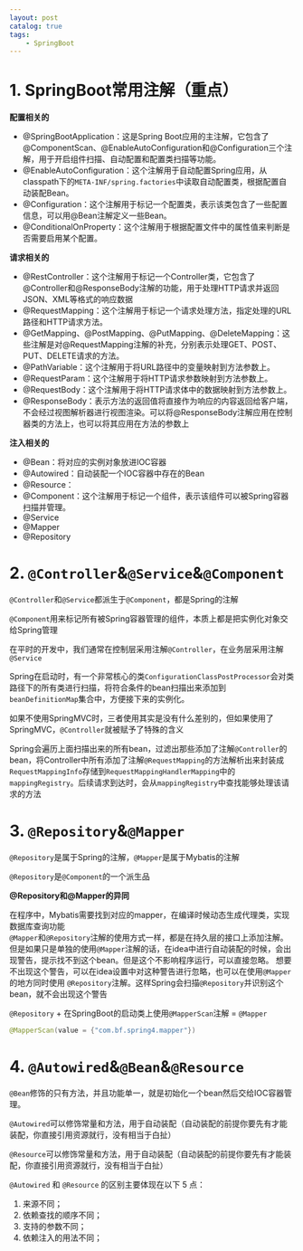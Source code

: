 ```yaml
---
layout: post   	
catalog: true 	
tags:
    - SpringBoot
---
```



# 1. SpringBoot常用注解（重点）

**配置相关的**

- @SpringBootApplication：这是Spring Boot应用的主注解，它包含了@ComponentScan、@EnableAutoConfiguration和@Configuration三个注解，用于开启组件扫描、自动配置和配置类扫描等功能。
- @EnableAutoConfiguration：这个注解用于自动配置Spring应用，从classpath下的`META-INF/spring.factories`中读取自动配置类，根据配置自动装配Bean。
- @Configuration：这个注解用于标记一个配置类，表示该类包含了一些配置信息，可以用@Bean注解定义一些Bean。
- @ConditionalOnProperty：这个注解用于根据配置文件中的属性值来判断是否需要启用某个配置。

**请求相关的**

- @RestController：这个注解用于标记一个Controller类，它包含了@Controller和@ResponseBody注解的功能，用于处理HTTP请求并返回JSON、XML等格式的响应数据
- @RequestMapping：这个注解用于标记一个请求处理方法，指定处理的URL路径和HTTP请求方法。
- @GetMapping、@PostMapping、@PutMapping、@DeleteMapping：这些注解是对@RequestMapping注解的补充，分别表示处理GET、POST、PUT、DELETE请求的方法。
- @PathVariable：这个注解用于将URL路径中的变量映射到方法参数上。
- @RequestParam：这个注解用于将HTTP请求参数映射到方法参数上。
- @RequestBody：这个注解用于将HTTP请求体中的数据映射到方法参数上。
- @ResponseBody：表示方法的返回值将直接作为响应的内容返回给客户端，不会经过视图解析器进行视图渲染。可以将@ResponseBody注解应用在控制器类的方法上，也可以将其应用在方法的参数上

**注入相关的**

- @Bean：将对应的实例对象放进IOC容器
- @Autowired：自动装配一个IOC容器中存在的Bean
- @Resource：
- @Component：这个注解用于标记一个组件，表示该组件可以被Spring容器扫描并管理。
- @Service
- @Mapper
- @Repository

# 2. `@Controller`&`@Service`&`@Component`

`@Controller`和`@Service`都派生于`@Component`，都是Spring的注解

`@Component`用来标记所有被Spring容器管理的组件，本质上都是把实例化对象交给Spring管理

在平时的开发中，我们通常在控制层采用注解`@Controller`，在业务层采用注解`@Service`

Spring在启动时，有一个非常核心的类`ConfigurationClassPostProcessor`会对类路径下的所有类进行扫描，将符合条件的bean扫描出来添加到`beanDefinitionMap`集合中，方便接下来的实例化。

如果不使用SpringMVC时，三者使用其实是没有什么差别的，但如果使用了SpringMVC，`@Controller`就被赋予了特殊的含义

Spring会遍历上面扫描出来的所有bean，过滤出那些添加了注解`@Controller`的bean，将Controller中所有添加了注解`@RequestMapping`的方法解析出来封装成`RequestMappingInfo`存储到`RequestMappingHandlerMapping`中的`mappingRegistry`。后续请求到达时，会从`mappingRegistry`中查找能够处理该请求的方法

# 3. `@Repository`&`@Mapper`

`@Repository`是属于Spring的注解，`@Mapper`是属于Mybatis的注解

`@Repository`是`@Component`的一个派生品

**@Repository和@Mapper的异同**

在程序中，Mybatis需要找到对应的mapper，在编译时候动态生成代理类，实现数据库查询功能  
`@Mapper`和`@Repository`注解的使用方式一样，都是在持久层的接口上添加注解。但是如果只是单独的使用`@Mapper`注解的话，在idea中进行自动装配的时候，会出现警告，提示找不到这个bean。但是这个不影响程序运行，可以直接忽略。  想要不出现这个警告，可以在idea设置中对这种警告进行忽略，也可以在使用`@Mapper`的地方同时使用  `@Repository`注解。这样Spring会扫描`@Repository`并识别这个bean，就不会出现这个警告

`@Repository` + 在SpringBoot的启动类上使用`@MapperScan`注解 = `@Mapper`

```java
@MapperScan(value = {"com.bf.spring4.mapper"})
```

# 4. `@Autowired`&`@Bean`&`@Resource`

`@Bean`修饰的只有方法，并且功能单一，就是初始化一个bean然后交给IOC容器管理。

`@Autowired`可以修饰常量和方法，用于自动装配（自动装配的前提你要先有才能装配，你直接引用资源就行，没有相当于白扯）

`@Resource`可以修饰常量和方法，用于自动装配（自动装配的前提你要先有才能装配，你直接引用资源就行，没有相当于白扯）

`@Autowired` 和 `@Resource` 的区别主要体现在以下 5 点：

1.  来源不同；
2.  依赖查找的顺序不同；
3.  支持的参数不同；
4.  依赖注入的用法不同；
